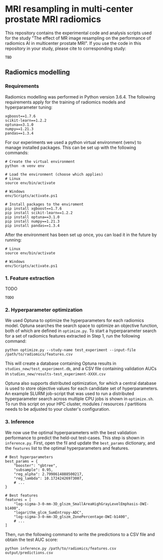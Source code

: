 # MRI resampling in multi-center prostate MRI radiomics
This repository contains the experimental code and analysis scripts used for the study "The effect of MR image resampling on the performance of radiomics AI in multicenter prostate MRI".
If you use the code in this repository in your study, please cite to corresponding study:
```
TBD
```

## Radiomics modelling
### Requirements
Radiomics modelling was performed in Python version 3.6.4.
The following requirements apply for the training of radiomics models and hyperparameter tuning:
```
xgboost==1.7.6
scikit-learn==1.2.2
optuna==3.1.0
numpy==1.21.3
pandas==1.3.4
```

For our experiments we used a python virtual environment (venv) to manage installed packages.
This can be set up with the following commands: 
```
# Create the virtual environment
python -m venv env

# Load the environment (choose which applies)
# Linux
source env/bin/activate

# Windows
env/Scripts/activate.ps1

# Install packages to the enviroment
pip install xgboost==1.7.6
pip install scikit-learn==1.2.2
pip install optuna==3.1.0
pip install numpy==1.21.3
pip install pandas==1.3.4
```

After the environment has been set up once, you can load it in the future by running:
```
# Linux
source env/bin/activate

# Windows
env/Scripts/activate.ps1
```

### 1. Feature extraction
TODO
```
TODO
```

### 2. Hyperparameter optimization
We used Optuna to optimize the hyperparameters for each radiomics model.
Optuna searches the search space to optimize an objective function, both of which are defined in `optimize.py`.
To start a hyperparameter search for a set of radiomics features extracted in Step 1, run the following command:
```
python optimize.py --study-name test_experiment --input-file /path/to/radiomics/features.csv 
```
This will create a database containing Optuna results in `studies_new/test_experiment.db`, and a CSV file containing validation AUCs in `studies_new/results-test_experiment-XXXX.csv`

Optuna also supports distributed optimization, for which a central database is used to store objective values for each candidate set of hyperparameters.
An example SLURM job-script that was used to run a distributed hyperparameter search across multiple CPU jobs is shown in `optimize.sh`.
To run this script on your HPC cluster, modules / resources / partitions needs to be adjusted to your cluster's configuration. 

### 3. Inference
We now use the optimal hyperparameters with the best validation performance to predict the held-out test-cases.
This step is shown in `inference.py`.
First, open the fil and update the `best_params` dictionary, and the `features` list to the optimal hyperparameters and features.
```
# Best hyperparameters
best_params = {
    "booster": "gbtree",
    "subsample": 0.95,
    "reg_alpha": 2.7998614888500217,
    "reg_lambda": 10.17242426973007,
    # ...
}

# Best features
features = [
    "log-sigma-3-0-mm-3D_glszm_SmallAreaHighGrayLevelEmphasis-DWI-b1400",
    "logarithm_glcm_SumEntropy-ADC",
    "log-sigma-3-0-mm-3D_glszm_ZonePercentage-DWI-b1400",
    # ...
]
```

Then, run the following command to write the predictions to a CSV file and obtain the test AUC score:
```
python inference.py /path/to/radiomics/features.csv output/predictions.csv
```
